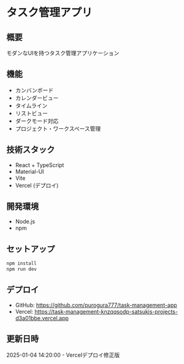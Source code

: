 # タスク管理アプリ

## 概要
モダンなUIを持つタスク管理アプリケーション

## 機能
- カンバンボード
- カレンダービュー
- タイムライン
- リストビュー
- ダークモード対応
- プロジェクト・ワークスペース管理

## 技術スタック
- React + TypeScript
- Material-UI
- Vite
- Vercel (デプロイ)

## 開発環境
- Node.js
- npm

## セットアップ
```bash
npm install
npm run dev
```

## デプロイ
- GitHub: https://github.com/purogura777/task-management-app
- Vercel: https://task-management-knzqqsodp-satsukis-projects-d3a01bbe.vercel.app

## 更新日時
2025-01-04 14:20:00 - Vercelデプロイ修正版 